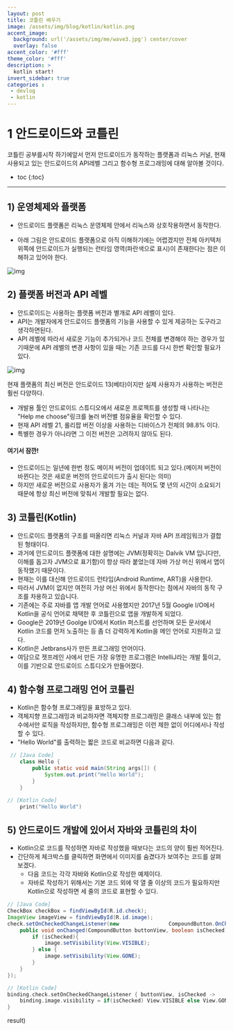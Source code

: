 ```yaml
---
layout: post
title: 코틀린 배우기
image: /assets/img/blog/kotlin/kotlin.png
accent_image: 
  background: url('/assets/img/me/wave3.jpg') center/cover
  overlay: false
accent_color: '#fff'
theme_color: '#fff'
description: >
  kotlin start!
invert_sidebar: true
categories :
 - devlog	
 - kotlin
---
```


# 1 안드로이드와 코틀린

코틀린 공부를시작 하기에앞서 먼저 안드로이드가 동작하는 플랫폼과 리눅스 커널, 현재 사용되고 있는 안드로이드의 API레벨  그리고 함수형 프로그래밍에 대해 알아볼 것이다.



* toc
{:toc}
****



## 1) 운영체제와 플랫폼

- 안드로이드 플랫폼은 리눅스 운영체제 안에서 리눅스와 상호작용하면서 동작한다.

- 아래 그림은 안드로이드 플랫폼으로 아직 이해하기에는 어렵겠지만 전체 아키텍처 위쪽에 안드로이드가 실행되는 런타임 영역(파란색으로 표시)이 존재한다는 점은 이해하고 있어야 한다.

![img](https://190938973-files.gitbook.io/~/files/v0/b/gitbook-x-prod.appspot.com/o/spaces%2Fa4oGyVd5h5iQeplBqkqY%2Fuploads%2FQEajrUDfehd8zdYh38DT%2Fimage.png?alt=media&token=c05f14ec-2117-44a3-afdd-91869d2afc03)



## 2) 플랫폼 버전과 API 레벨

* 안드로이드는 사용하는 플랫폼 버전과 별개로 API 레벨이 있다.
* API는 개발자에게 안드로이드 플랫폼의 기능을 사용할 수 있게 제공하는 도구라고 생각하면된다.
* API 레벨에 따라서 새로운 기능이 추가되거나 코드 전체를 변경해야 하는 경우가 있기때문에 API 레벨의 변경 사항이 있을 때는 기존 코드를 다시 한번 확인할 필요가 있다.

![img](https://190938973-files.gitbook.io/~/files/v0/b/gitbook-x-prod.appspot.com/o/spaces%2Fa4oGyVd5h5iQeplBqkqY%2Fuploads%2F3kknI74k6RogqPCYDE46%2Fimage.png?alt=media&token=cfb4b2a5-8388-40b2-a9ab-d2172319b77b)

현재 플랫폼의 최신 버전은 안드로이드 13(베타)이지만 실제 사용자가 사용하는 버전은 훨씬 다양하다.

- 개발용 툴인 안드로이드 스튜디오에서 새로운 프로젝트를 생성할 때 나타나는 "Help me choose"링크를 눌러 버전별 점유율을 확인할 수 있다. 
- 현재 API 레벨 21, 롤리팝 버전 이상을 사용하는 디바이스가 전체의 98.8% 이다.
- 특별한 경우가 아니라면 그 이전 버전은 고려하지 않아도 된다.

#### 여기서 잠깐!

- 안드로이드는 일년에 한번 정도 메이저 버전이 업데이트 되고 있다.(메이저 버전이 바뀐다는 것은 새로운 버전의 안드로이드가 출시 된다는 의미)
- 하지만 새로운 버전으로 사용자가 옮겨 가는 데는 적어도 몇 년의 시간이 소요되기 때문에 항상 최신 버전에 맞춰서 개발할 필요는 없다.



## 3) 코틀린(Kotlin)

- 안드로이드 플랫폼의 구조를 떠올리면 리눅스 커널과 자바 API 프레임워크가 결합된 형태이다.
- 과거에 안드로이드 플랫폼에 대한 설명에는 JVM(정확히는 Dalvik VM 입니다만, 이해를 돕고자 JVM으로 표기함)이 항상 따라 붙었는데 자바 가상 머신 위에서 앱이 동작했기 때문이다.
- 현재는 이를 대신해 안드로이드 런타임(Android Runtime, ART)을 사용한다.
- 따라서 JVM이 없지만 여전히 가상 머신 위에서 동작한다는 점에서 자바의 동작 구조를 차용하고 있습니다.
- 기존에는 주로 자바를 앱 개발 언어로 사용했지만 2017년 5월 Google I/O에서 Kotlin을 공식 언어로 채택한 후 코틀린으로 앱을 개발하게 되었다.
- Google은 2019년 Goolge I/O에서 Kotlin 퍼스트를 선언하며 모든 문서에서 Kotlin 코드를 먼저 노출하는 등 좀 더 강력하게 Kotlin을 메인 언어로 지원하고 있다.
- Kotlin은 Jetbrans사가 만든 프로그래밍 언어이다.
- 여담으로 젯프레인 사에서 만든 가장 유명한 프로그램은 IntelliJ라는 개발 툴이고, 이를 기반으로 안드로이드 스튜디오가 만들어졌다.



## 4) 함수형 프로그래밍 언어 코틀린

- Kotlin은 함수형 프로그래밍을 표방하고 있다.
- 객체지향 프로그래밍과 비교하자면 객체지향 프로그래밍은 클래스 내부에 있는 함수에서만 로직을 작성하지만, 함수형 프로그래밍은 이런 제한 없이 어디에서나 작성할 수 있다.
- "Hello World"를 출력하는 짧은 코드로 비교하면 다음과 같다.



```java
 // [Java Code]
    class Hello {
        public static void main(String args[]) {
            System.out.print("Hello World");
        }
    }
```

```kotlin
// [Kotlin Code]
    print("Hello World")
```

## 5) 안드로이드 개발에 있어서 자바와 코틀린의 차이

- Kotlin으로 코드를 작성하면 자바로 작성했을 때보다는 코드의 양이 훨씬 적어진다.
- 간단하게 체크박스를 클릭하면 화면에서 이미지를 숨겼다가 보여주는 코드를 살펴보겠다.
  - 다음 코드는 각각 자바와 Kotlin으로 작성한 예제이다.
  - 자바로 작성하기 위해서는 기본 코드 외에 약 열 줄 이상의 코드가 필요하지만 Kotlin으로 작성하면 세 줄의 코드로 표현할 수 있다.

```java
// [Java Code]
CheckBox checkBox = findViewById(R.id.check);
ImageView imageView = findViewById(R.id.image);
check.setOnCheckedChangeListener(new 				CompoundButton.OnCheckedChangeListener() {
    public void onChanged(CompoundButton buttonView, boolean isChecked){
        if (isChecked){
            image.setVisibility(View.VISIBLE);
        } else {
            image.setVisibility(View.GONE);
        }
    }
});
```

```kotlin
// [Kotlin Code]
binding.check.setOnCheckedChangeListener { buttonView, isChecked ->
    binding.image.visibility = if(isChecked) View.VISIBLE else View.GONE
}
```

result) 